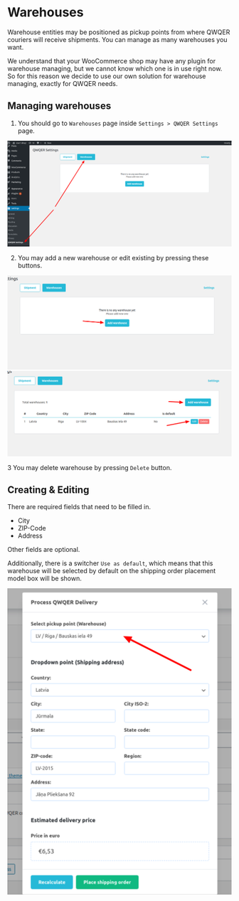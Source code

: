 # Warehouses

Warehouse entities may be positioned as pickup points from where QWQER couriers will receive shipments.
You can manage as many warehouses you want.

We understand that your WooCommerce shop may have any plugin for warehouse managing, but we cannot know
which one is in use right now. So for this reason we decide to use our own solution for warehouse managing,
exactly for QWQER needs.


## Managing warehouses

1. You should go to `Warehouses` page inside `Settings > QWQER Settings` page.

![](../../media/guide/warehouses-1.png ':class=custom-image')

2. You may add a new warehouse or edit existing by pressing these buttons.

![](../../media/guide/warehouses-2.png ':class=custom-image')
![](../../media/guide/warehouses-3.png ':class=custom-image')

3 You may delete warehouse by pressing `Delete` button.


## Creating & Editing

There are required fields that need to be filled in.
- City
- ZIP-Code
- Address

Other fields are optional.

Additionally, there is a switcher `Use as default`, which means that this warehouse will be selected by default on the
shipping order placement model box will be shown.

![](../../media/guide/warehouses-4.png ':class=custom-image')
